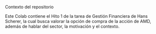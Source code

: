 Contexto del repositorio

Este Colab contiene el Hito 1 de la tarea de Gestión Financiera de Hans Scherer, la cual busca valorar la opción de compra de la acción de AMD, además de hablar del sector, la motivación y el contexto.
